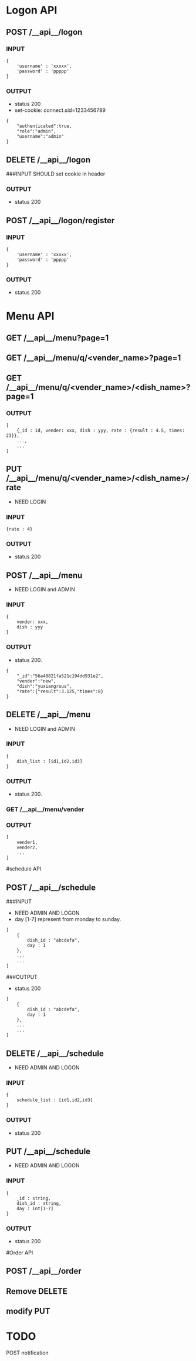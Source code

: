 # Logon API

## POST /\_\_api\_\_/logon

### INPUT

~~~
{
    'username' : 'xxxxx',
    'password' : 'ppppp'
}
~~~

### OUTPUT

* status 200
* set-cookie: connect.sid=1233456789

~~~
{
    "authenticated":true,
    "role":"admin",
    "username":"admin"
}
~~~


## DELETE /\_\_api\_\_/logon

###INPUT
SHOULD set cookie in header

### OUTPUT

* status 200

## POST /\_\_api\_\_/logon/register

### INPUT
~~~
{
    'username' : 'xxxxx',
    'password' : 'ppppp'
}
~~~

### OUTPUT

* status 200


# Menu API

## GET /\_\_api\_\_/menu?page=1
## GET /\_\_api\_\_/menu/q/\<vender_name\>?page=1
## GET /\_\_api\_\_/menu/q/\<vender_name\>/\<dish_name\>?page=1

### OUTPUT

~~~
[
    {_id : id, vender: xxx, dish : yyy, rate : {result : 4.5, times: 23}},
    ...,
    ...
]
~~~

## PUT /\_\_api\_\_/menu/q/\<vender_name\>/\<dish_name\>/rate

* NEED LOGIN

### INPUT

~~~
{rate : 4}
~~~

### OUTPUT
* status 200


## POST /\_\_api\_\_/menu

* NEED LOGIN and ADMIN

### INPUT

~~~   
{
    vender: xxx, 
    dish : yyy
}
~~~

### OUTPUT

* status 200.

~~~
{  
    "_id":"56a48821fa521c194dd931e2",
    "vender":"new",
    "dish":"yuxiangrous",
    "rate":{"result":3.125,"times":8}
}
~~~

## DELETE /\_\_api\_\_/menu

* NEED LOGIN and ADMIN

### INPUT

~~~
{
    dish_list : [id1,id2,id3]
}
~~~

### OUTPUT

* status 200.

### GET /\_\_api\_\_/menu/vender

### OUTPUT

~~~
[
    vender1,
    vender2,
    ...
]
~~~

#schedule API

## POST /\_\_api\_\_/schedule

###INPUT

* NEED ADMIN AND LOGON
* day [1-7] represent from monday to sunday.
~~~
[
    {
        dish_id : "abcdefa",
        day : 1
    },
    ...
    ...
]
~~~

###OUTPUT

* status 200

~~~
[
    {
        dish_id : "abcdefa",
        day : 1
    },
    ...
    ...
]
~~~

## DELETE /\_\_api\_\_/schedule

* NEED ADMIN AND LOGON

### INPUT

~~~
{
    schedule_list : [id1,id2,id3]
}
~~~

### OUTPUT

* status 200

## PUT /\_\_api\_\_/schedule

* NEED ADMIN AND LOGON

### INPUT

~~~
{
    _id : string,
    dish_id : string,
    day : int[1-7]
}
~~~

### OUTPUT

* status 200

#Order API

## POST /\_\_api\_\_/order

## Remove DELETE     

## modify PUT


# TODO
POST notification
